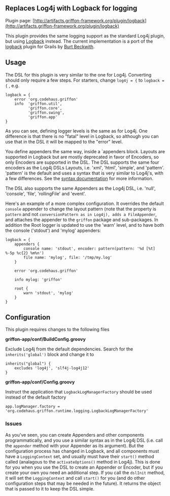 
Replaces Log4j with Logback for logging
---------------------------------------

Plugin page: [http://artifacts.griffon-framework.org/plugin/logback](http://artifacts.griffon-framework.org/plugin/logback)


This plugin provides the same logging support as the standard Log4j plugin, but
using [Logback][1] instead. The current implementation is a port of the [logback][2]
plugin for Grails by [Burt Beckwith][3].

Usage
-----

The DSL for this plugin is very similar to the one for Log4j. Converting should
only require a few steps. For starters, change `log4j = {` to `logback = {` , e.g.

    logback = {
        error 'org.codehaus.griffon'
        info  'griffon.util',
              'griffon.core',
              'griffon.swing',
              'griffon.app'
    }

As you can see, defining logger levels is the same as for Log4j. One difference
is that there is no "fatal" level in Logback, so although you can use that in
the DSL it will be mapped to the "error" level.

You define appenders the same way, inside a `appenders block. Layouts are
supported in Logback but are mostly deprecated in favor of Encoders, so only
Encoders are supported in the DSL. The DSL supports the same four encoders as the
Log4j DSLs Layouts, i.e. 'xml', 'html', 'simple', and 'pattern'. 'pattern' is the
default and uses a syntax that is very similar to Log4j's, with a few differences.
See the [syntax documentation][4] for more information.

The DSL also supports the same Appenders as the Log4j DSL, i.e. 'null', 'console',
'file', 'rollingFile' and 'event'.

Here's an example of a more complex configuration. It overrides the default
`console` appender to change the layout pattern (note that the property is
`pattern` and not `conversionPattern as in Log4j), adds a FileAppender`, and
attaches the appender to the `griffon` package and sub-packages. In addition the
Root logger is updated to use the 'warn' level, and to have both the console
('stdout') and 'mylog' appenders:

    logback = {
        appenders {
            console name: 'stdout', encoder: pattern(pattern: '%d [%t] %-5p %c{2} %m%n')
            file name: 'mylog', file: '/tmp/my.log'
        }

        error 'org.codehaus.griffon'

        info mylog: 'griffon'

        root {
            warn 'stdout', 'mylog'
        }
    }

Configuration
-------------

This plugin requires changes to the following files

__griffon-app/conf/BuildConfig.groovy__

Exclude Log4j from the default dependencies. Search for the `inherits('global')`
block and change it to

    inherits("global") {
        excludes 'log4j', 'slf4j-log4j12'
    }

__griffon-app/conf/Config.groovy__

Instruct the application that `LogbackLogManagerFactory` should be used instead
of the default factory

    app.logManager.factory = 'org.codehaus.griffon.runtime.logging.LogbackLogManagerFactory'

### Issues

As you've seen, you can create Appenders and other components programmatically,
and you use a similar syntax as in the Log4j DSL (i.e. call the `appender` method
with your Appender as its argument). But the configuration process has changed
in Logback, and all components must have a `LoggingContext` set, and usually must
have their `start()` method called (analagous to the `activateOptions()` method in
Log4j). This is done for you when you use the DSL to create an Appender or
Encoder, but if you create your own you need an additional step. If you call the
`dslInit` method, it will set the `LoggingContext` and call `start()` for you
(and do other configuration steps that may be needed in the future). It returns
the object that is passed to it to keep the DSL simple.

[1]: http://logback.qos.ch/
[2]: http://grails.org/plugin/logback
[3]: http://burtbeckwith.com
[4]: http://logback.qos.ch/manual/layouts.html#conversionWord

